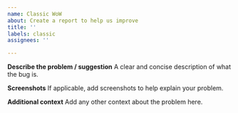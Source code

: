 ```yaml
---
name: Classic WoW
about: Create a report to help us improve
title: ''
labels: classic
assignees: ''

---
```


**Describe the problem / suggestion**
A clear and concise description of what the bug is.

**Screenshots**
If applicable, add screenshots to help explain your problem.

**Additional context**
Add any other context about the problem here.
